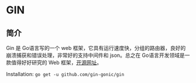 # GIN

## 简介

Gin 是 Go语言写的一个 web 框架，它具有运行速度快，分组的路由器，良好的崩溃捕获和错误处理，非常好的支持中间件和 json。总之在 Go语言开发领域是一款值得好好研究的 Web 框架，[开源网址](https://github.com/gin-gonic/gin)。

Installation: `go get -u github.com/gin-gonic/gin`



